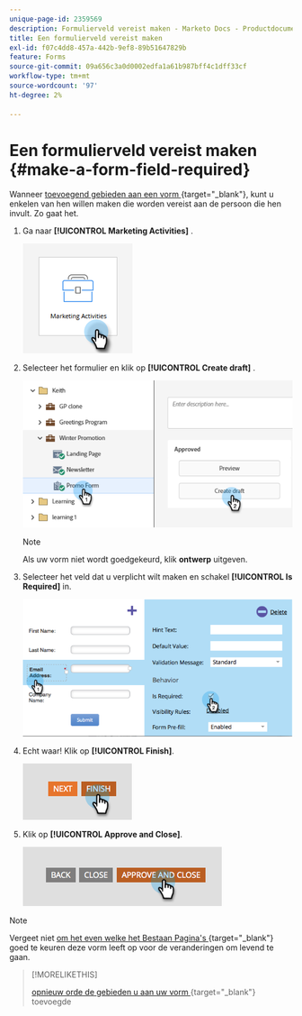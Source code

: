 ```yaml
---
unique-page-id: 2359569
description: Formulierveld vereist maken - Marketo Docs - Productdocumentatie
title: Een formulierveld vereist maken
exl-id: f07c4dd8-457a-442b-9ef8-89b51647829b
feature: Forms
source-git-commit: 09a656c3a0d0002edfa1a61b987bff4c1dff33cf
workflow-type: tm+mt
source-wordcount: '97'
ht-degree: 2%

---
```


# Een formulierveld vereist maken {#make-a-form-field-required}

Wanneer [ toevoegend gebieden aan een vorm ](/help/marketo/product-docs/demand-generation/forms/creating-a-form/add-a-field-to-a-form.md){target="_blank"}, kunt u enkelen van hen willen maken die worden vereist aan de persoon die hen invult. Zo gaat het.

1. Ga naar **[!UICONTROL Marketing Activities]** .

   ![](assets/make-a-form-field-required-1.png)

1. Selecteer het formulier en klik op **[!UICONTROL Create draft]** .

   ![](assets/make-a-form-field-required-2.png)

   >[!NOTE]
   >
   >Als uw vorm niet wordt goedgekeurd, klik **ontwerp** uitgeven.

1. Selecteer het veld dat u verplicht wilt maken en schakel **[!UICONTROL Is Required]** in.

   ![](assets/make-a-form-field-required-3.png)

1. Echt waar! Klik op **[!UICONTROL Finish]**.

   ![](assets/make-a-form-field-required-4.png)

1. Klik op **[!UICONTROL Approve and Close]**.

   ![](assets/make-a-form-field-required-5.png)

>[!NOTE]
>
>Vergeet niet [ om het even welke het Bestaan Pagina&#39;s ](/help/marketo/product-docs/demand-generation/landing-pages/understanding-landing-pages/approve-unapprove-or-delete-a-landing-page.md){target="_blank"} goed te keuren deze vorm leeft op voor de veranderingen om levend te gaan.

>[!MORELIKETHIS]
>
>[ opnieuw orde de gebieden u aan uw vorm ](/help/marketo/product-docs/demand-generation/forms/form-fields/reorder-fields-in-a-form.md){target="_blank"} toevoegde
